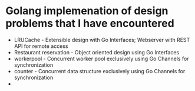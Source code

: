 # Golang implemenation of design problems that I have encountered

- LRUCache - Extensible design with Go Interfaces; Webserver with REST API for remote access
- Restaurant reservation - Object oriented design using Go Interfaces
- workerpool - Concurrent worker pool exclusively using Go Channels for synchronization
- counter - Concurrent data structure exclusively using Go Channels for synchronization
- 
